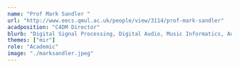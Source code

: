 ```yaml
---
name: "Prof Mark Sandler "
url: "http://www.eecs.qmul.ac.uk/people/view/3114/prof-mark-sandler"
acadposition: "C4DM Director"
blurb: "Digital Signal Processing, Digital Audio, Music Informatics, Audio Features, Semantic Audio, Immersive Audio, Studio Science, Music Data Science, Music Linked Data."
themes: ["mir"]
role: "Academic"
image: "./marksandler.jpeg"
---
```

